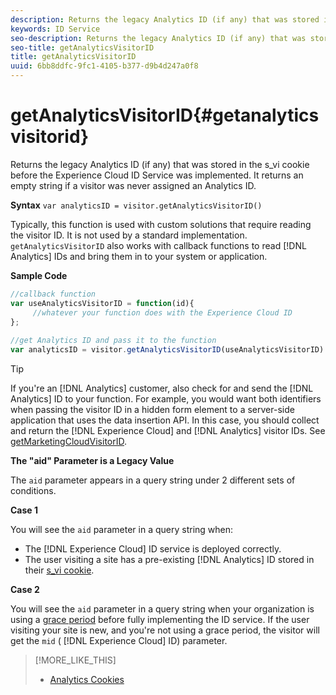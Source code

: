```yaml
---
description: Returns the legacy Analytics ID (if any) that was stored in the s_vi cookie before the Experience Cloud ID Service was implemented. It returns an empty string if a visitor was never assigned an Analytics ID.
keywords: ID Service
seo-description: Returns the legacy Analytics ID (if any) that was stored in the s_vi cookie before the Experience Cloud ID Service was implemented. It returns an empty string if a visitor was never assigned an Analytics ID.
seo-title: getAnalyticsVisitorID
title: getAnalyticsVisitorID
uuid: 6bb8ddfc-9fc1-4105-b377-d9b4d247a0f8
---
```


# getAnalyticsVisitorID{#getanalyticsvisitorid}

Returns the legacy Analytics ID (if any) that was stored in the s_vi cookie before the Experience Cloud ID Service was implemented. It returns an empty string if a visitor was never assigned an Analytics ID.

 **Syntax** `var analyticsID = visitor.getAnalyticsVisitorID()`

Typically, this function is used with custom solutions that require reading the visitor ID. It is not used by a standard implementation. `getAnalyticsVisitorID` also works with callback functions to read [!DNL Analytics] IDs and bring them in to your system or application.

**Sample Code**

```js
//callback function 
var useAnalyticsVisitorID = function(id){ 
     //whatever your function does with the Experience Cloud ID 
}; 
 
//get Analytics ID and pass it to the function 
var analyticsID = visitor.getAnalyticsVisitorID(useAnalyticsVisitorID)
```

>[!TIP]
>
>If you're an [!DNL Analytics] customer, also check for and send the [!DNL Analytics] ID to your function. For example, you would want both identifiers when passing the visitor ID in a hidden form element to a server-side application that uses the data insertion API. In this case, you should collect and return the [!DNL Experience Cloud] and [!DNL Analytics] visitor IDs. See [getMarketingCloudVisitorID](../../library/get-set/getmcvid.md).

**The "aid" Parameter is a Legacy Value**

The `aid` parameter appears in a query string under 2 different sets of conditions.

**Case 1**

You will see the `aid` parameter in a query string when:

* The [!DNL Experience Cloud] ID service is deployed correctly. 
* The user visiting a site has a pre-existing [!DNL Analytics] ID stored in their [s_vi cookie](https://marketing.adobe.com/resources/help/en_US/whitepapers/cookies/?f=cookies_analytics.html).

**Case 2**

You will see the `aid` parameter in a query string when your organization is using a [grace period](../../reference/analytics-reference/grace-period.md) before fully implementing the ID service. If the user visiting your site is new, and you're not using a grace period, the visitor will get the `mid` ( [!DNL Experience Cloud] ID) parameter. 

>[!MORE_LIKE_THIS]
>
>* [Analytics Cookies](https://marketing.adobe.com/resources/help/en_US/whitepapers/cookies/cookies_analytics.html)

